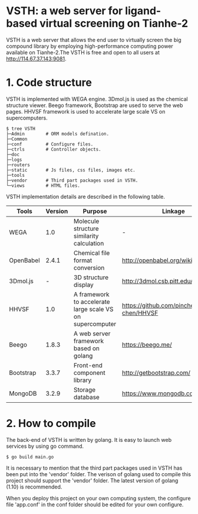 # VSTH: a web server for ligand-based virtual screening on Tianhe-2
 VSTH is a web server that allows the end user to virtually screen the big compound library by employing high-performance computing power available on Tianhe-2.The VSTH is free and open to all users at http://114.67.37.143:9081.


# 1. Code structure
VSTH is implemented with WEGA engine. 3Dmol.js is used as the chemical structure viewer. Beego framework, Bootstrap are used to serve the web pages. HHVSF framework is used to accelerate large scale VS on supercomputers. 

```
$ tree VSTH
├─Admin        # ORM models defination.
├─Common
├─conf         # Configure files.
├─ctrls        # Controller objects.
├─doc
├─logs
├─routers
├─static       # Js files, css files, images etc.
├─tools
├─vendor       # Third part packages used in VSTH.
└─views        # HTML files.
```

VSTH implementation details are described in the following table.

| Tools	|Version	|Purpose	|Linkage|
| --------   | -----   | ---- | ----- |
|WEGA	       |1.0	      |Molecule structure similarity calculation	 |- |
|OpenBabel	  |2.4.1	    |Chemical file format conversion	           |http://openbabel.org/wiki/Main_Page |
|3Dmol.js	   |-	        |3D structure display	                      |http://3dmol.csb.pitt.edu/ | 
|HHVSF	      |1.0	      |A framework to accelerate large scale VS on supercomputer	 | https://github.com/pincher-chen/HHVSF |
|Beego	      |1.8.3	    |A web server framework based on golang 	| https://beego.me/ |
|Bootstrap	  |3.3.7	    |Front-end component library	| http://getbootstrap.com/ |
|MongoDB	    |3.2.9	    |Storage database	| https://www.mongodb.com/ |


# 2. How to compile
The back-end of VSTH is written by golang. It is easy to launch web services by using go command.
```
$ go build main.go
```
It is necessary to mention that the third part packages used in VSTH has been put into the 'vendor' folder. The verison of golang used to compile this project should support the 'vendor' folder. The latest version of golang (1.10) is recommended.

When you deploy this project on your own computing system, the configure file 'app.conf' in the conf folder should be edited for your own configure.
